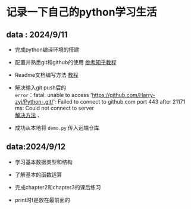 记录一下自己的python学习生活
=========================
data : 2024/9/11
---------------
* 完成python编译环境的搭建 
* 配置并熟悉git和github的使用
  [参考知乎教程](https://zhuanlan.zhihu.com/p/369486197"悬停显示")  

* Readme文档编写方法
  [教程](https://yuuichung.github.io/2018/06/06/hexo-readme/"悬停显示")  

* 解决输入git push后的  
`error`：fatal: unable to access 'https://github.com/Harry-zyj/Python-.git/': Failed to connect to github.com port 443 after 21171 ms: Could not connect to server  
  [解决方法](https://blog.csdn.net/qq_40296909/article/details/134285451"悬停显示")  、
* 成功从本地将 `demo.py` 传入远端仓库

data:2024/9/12
---------------
* 学习基本数据类型和结构
  
* 了解基本的函数运算
  
* 完成chapter2和chapter3的课后练习
  
* print时f是放在最前面的





